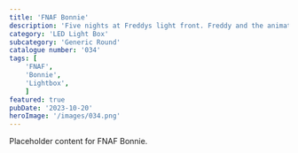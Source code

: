 ```yaml
---
title: 'FNAF Bonnie'
description: 'Five nights at Freddys light front. Freddy and the animatronic gang hit the cinemas in 2023.'
category: 'LED Light Box'
subcategory: 'Generic Round'
catalogue number: '034'
tags: [
    'FNAF', 
    'Bonnie',
    'Lightbox', 
    ]
featured: true
pubDate: '2023-10-20'
heroImage: '/images/034.png'
---
```


Placeholder content for FNAF Bonnie.